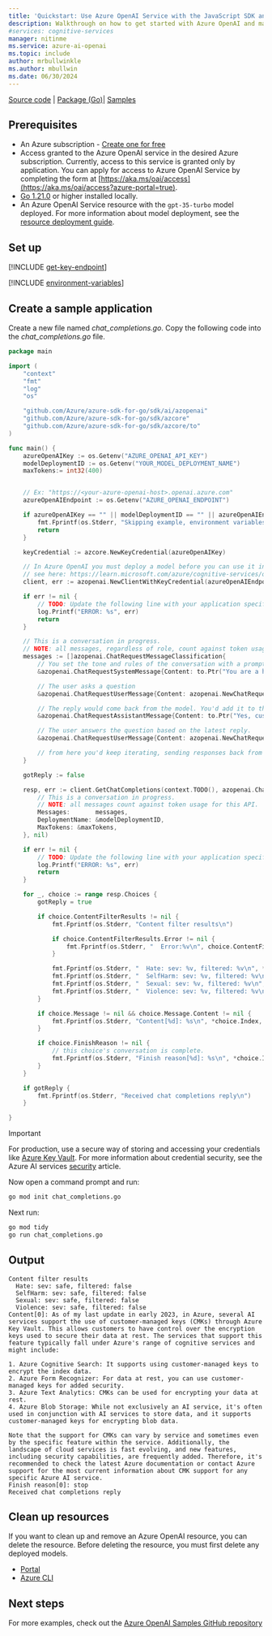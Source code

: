 ```yaml
---
title: 'Quickstart: Use Azure OpenAI Service with the JavaScript SDK and the completions API'
description: Walkthrough on how to get started with Azure OpenAI and make your first completions call with the Go SDK.
#services: cognitive-services
manager: nitinme
ms.service: azure-ai-openai
ms.topic: include
author: mrbullwinkle
ms.author: mbullwin
ms.date: 06/30/2024
---
```


[Source code](https://github.com/Azure/azure-sdk-for-go/tree/main/sdk/ai/azopenai) | [Package (Go)](https://pkg.go.dev/github.com/Azure/azure-sdk-for-go/sdk/ai/azopenai)| [Samples](https://pkg.go.dev/github.com/Azure/azure-sdk-for-go/sdk/ai/azopenai#pkg-examples)

## Prerequisites

- An Azure subscription - [Create one for free](https://azure.microsoft.com/free/cognitive-services?azure-portal=true)
- Access granted to the Azure OpenAI service in the desired Azure subscription.
  Currently, access to this service is granted only by application. You can apply for access to Azure OpenAI Service by completing the form at [https://aka.ms/oai/access](https://aka.ms/oai/access?azure-portal=true).
- [Go 1.21.0](https://go.dev/dl/) or higher installed locally.
- An Azure OpenAI Service resource with the `gpt-35-turbo` model deployed. For more information about model deployment, see the [resource deployment guide](../how-to/create-resource.md).

## Set up

[!INCLUDE [get-key-endpoint](get-key-endpoint.md)]

[!INCLUDE [environment-variables](environment-variables.md)]

## Create a sample application

Create a new file named *chat_completions.go*. Copy the following code into the *chat_completions.go* file.

```go
package main

import (
	"context"
	"fmt"
	"log"
	"os"

	"github.com/Azure/azure-sdk-for-go/sdk/ai/azopenai"
	"github.com/Azure/azure-sdk-for-go/sdk/azcore"
	"github.com/Azure/azure-sdk-for-go/sdk/azcore/to"
)

func main() {
	azureOpenAIKey := os.Getenv("AZURE_OPENAI_API_KEY")
	modelDeploymentID := os.Getenv("YOUR_MODEL_DEPLOYMENT_NAME")
    maxTokens:= int32(400)


	// Ex: "https://<your-azure-openai-host>.openai.azure.com"
	azureOpenAIEndpoint := os.Getenv("AZURE_OPENAI_ENDPOINT")

	if azureOpenAIKey == "" || modelDeploymentID == "" || azureOpenAIEndpoint == "" {
		fmt.Fprintf(os.Stderr, "Skipping example, environment variables missing\n")
		return
	}

	keyCredential := azcore.NewKeyCredential(azureOpenAIKey)

	// In Azure OpenAI you must deploy a model before you can use it in your client. For more information
	// see here: https://learn.microsoft.com/azure/cognitive-services/openai/how-to/create-resource
	client, err := azopenai.NewClientWithKeyCredential(azureOpenAIEndpoint, keyCredential, nil)

	if err != nil {
		// TODO: Update the following line with your application specific error handling logic
		log.Printf("ERROR: %s", err)
		return
	}

	// This is a conversation in progress.
	// NOTE: all messages, regardless of role, count against token usage for this API.
	messages := []azopenai.ChatRequestMessageClassification{
		// You set the tone and rules of the conversation with a prompt as the system role.
		&azopenai.ChatRequestSystemMessage{Content: to.Ptr("You are a helpful assistant.")},

		// The user asks a question
		&azopenai.ChatRequestUserMessage{Content: azopenai.NewChatRequestUserMessageContent("Does Azure OpenAI support customer managed keys?")},

		// The reply would come back from the model. You'd add it to the conversation so we can maintain context.
		&azopenai.ChatRequestAssistantMessage{Content: to.Ptr("Yes, customer managed keys are supported by Azure OpenAI")},

		// The user answers the question based on the latest reply.
		&azopenai.ChatRequestUserMessage{Content: azopenai.NewChatRequestUserMessageContent("What other Azure Services support customer managed keys?")},

		// from here you'd keep iterating, sending responses back from ChatGPT
	}

	gotReply := false

	resp, err := client.GetChatCompletions(context.TODO(), azopenai.ChatCompletionsOptions{
		// This is a conversation in progress.
		// NOTE: all messages count against token usage for this API.
		Messages:       messages,
		DeploymentName: &modelDeploymentID,
		MaxTokens: &maxTokens,
	}, nil)

	if err != nil {
		// TODO: Update the following line with your application specific error handling logic
		log.Printf("ERROR: %s", err)
		return
	}

	for _, choice := range resp.Choices {
		gotReply = true

		if choice.ContentFilterResults != nil {
			fmt.Fprintf(os.Stderr, "Content filter results\n")

			if choice.ContentFilterResults.Error != nil {
				fmt.Fprintf(os.Stderr, "  Error:%v\n", choice.ContentFilterResults.Error)
			}

			fmt.Fprintf(os.Stderr, "  Hate: sev: %v, filtered: %v\n", *choice.ContentFilterResults.Hate.Severity, *choice.ContentFilterResults.Hate.Filtered)
			fmt.Fprintf(os.Stderr, "  SelfHarm: sev: %v, filtered: %v\n", *choice.ContentFilterResults.SelfHarm.Severity, *choice.ContentFilterResults.SelfHarm.Filtered)
			fmt.Fprintf(os.Stderr, "  Sexual: sev: %v, filtered: %v\n", *choice.ContentFilterResults.Sexual.Severity, *choice.ContentFilterResults.Sexual.Filtered)
			fmt.Fprintf(os.Stderr, "  Violence: sev: %v, filtered: %v\n", *choice.ContentFilterResults.Violence.Severity, *choice.ContentFilterResults.Violence.Filtered)
		}

		if choice.Message != nil && choice.Message.Content != nil {
			fmt.Fprintf(os.Stderr, "Content[%d]: %s\n", *choice.Index, *choice.Message.Content)
		}

		if choice.FinishReason != nil {
			// this choice's conversation is complete.
			fmt.Fprintf(os.Stderr, "Finish reason[%d]: %s\n", *choice.Index, *choice.FinishReason)
		}
	}

	if gotReply {
		fmt.Fprintf(os.Stderr, "Received chat completions reply\n")
	}

}

```

> [!IMPORTANT]
> For production, use a secure way of storing and accessing your credentials like [Azure Key Vault](../../../key-vault/general/overview.md). For more information about credential security, see the Azure AI services [security](../../security-features.md) article.

Now open a command prompt and run:

```cmd
go mod init chat_completions.go
```

Next run:

```cmd
go mod tidy
go run chat_completions.go
```

## Output

```output
Content filter results
  Hate: sev: safe, filtered: false
  SelfHarm: sev: safe, filtered: false
  Sexual: sev: safe, filtered: false
  Violence: sev: safe, filtered: false
Content[0]: As of my last update in early 2023, in Azure, several AI services support the use of customer-managed keys (CMKs) through Azure Key Vault. This allows customers to have control over the encryption keys used to secure their data at rest. The services that support this feature typically fall under Azure's range of cognitive services and might include:

1. Azure Cognitive Search: It supports using customer-managed keys to encrypt the index data.
2. Azure Form Recognizer: For data at rest, you can use customer-managed keys for added security.
3. Azure Text Analytics: CMKs can be used for encrypting your data at rest.
4. Azure Blob Storage: While not exclusively an AI service, it's often used in conjunction with AI services to store data, and it supports customer-managed keys for encrypting blob data.

Note that the support for CMKs can vary by service and sometimes even by the specific feature within the service. Additionally, the landscape of cloud services is fast evolving, and new features, including security capabilities, are frequently added. Therefore, it's recommended to check the latest Azure documentation or contact Azure support for the most current information about CMK support for any specific Azure AI service.
Finish reason[0]: stop
Received chat completions reply
```

## Clean up resources

If you want to clean up and remove an Azure OpenAI resource, you can delete the resource. Before deleting the resource, you must first delete any deployed models.

- [Portal](../../multi-service-resource.md?pivots=azportal#clean-up-resources)
- [Azure CLI](../../multi-service-resource.md?pivots=azcli#clean-up-resources)

## Next steps

For more examples, check out the [Azure OpenAI Samples GitHub repository](https://aka.ms/AOAICodeSamples)
